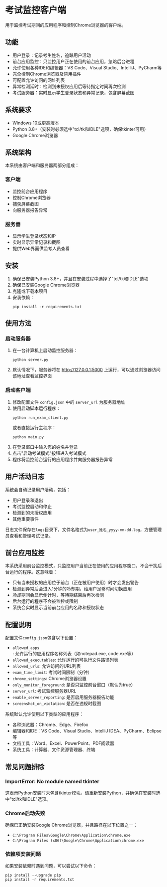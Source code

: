 # 考试监控客户端

用于监控考试期间的应用程序和控制Chrome浏览器的客户端。

## 功能

- 用户登录：记录考生姓名，追踪用户活动
- 前台应用监控：只监控用户正在使用的前台应用，忽略后台进程
- 允许使用各种IDE和编辑器：VS Code、Visual Studio、IntelliJ、PyCharm等
- 完全控制Chrome浏览器及禁用插件
- 可配置允许访问的网址列表
- 异常检测延时：检测到未授权应用后等待指定时间再次检测
- 考试服务器：实时显示学生登录状态和异常记录，包含屏幕截图

## 系统要求

- Windows 10或更高版本
- Python 3.8+（安装时必须选中"tcl/tk和IDLE"选项，确保tkinter可用）
- Google Chrome浏览器

## 系统架构

本系统由客户端和服务器两部分组成：

### 客户端
- 监控前台应用程序
- 控制Chrome浏览器
- 捕获屏幕截图
- 向服务器报告异常

### 服务器
- 显示学生登录状态和IP
- 实时显示异常记录和截图
- 提供Web界面供监考人员查看

## 安装

1. 确保已安装Python 3.8+，并且在安装过程中选择了"tcl/tk和IDLE"选项
2. 确保已安装Google Chrome浏览器
3. 克隆或下载本项目
4. 安装依赖：
   ```
   pip install -r requirements.txt
   ```

## 使用方法

### 启动服务器

1. 在一台计算机上启动监控服务器：
   ```
   python server.py
   ```

2. 默认情况下，服务器将在 http://127.0.0.1:5000 上运行，可以通过浏览器访问该地址查看监控界面

### 启动客户端

1. 修改配置文件 `config.json` 中的 `server_url` 为服务器地址
2. 使用启动脚本运行程序：
   ```
   python run_exam_client.py
   ```
   或者直接运行主程序：
   ```
   python main.py
   ```
3. 在登录窗口中输入您的姓名并登录
4. 点击"启动考试模式"按钮进入考试模式
5. 程序将监控前台运行的应用程序并向服务器报告异常

## 用户活动日志

系统会自动记录用户活动，包括：

- 用户登录和退出
- 考试监控启动和停止
- 检测到的未授权应用
- 其他重要事件

日志文件保存在`logs`目录下，文件名格式为`user_姓名_yyyy-mm-dd.log`，方便管理员查看和管理考试记录。

## 前台应用监控

本系统采用前台监控模式，只监控用户当前正在使用的应用程序窗口，不会干扰后台运行的程序。这意味着：

- 只有当未授权的应用位于前台（正在被用户使用）时才会发出警告
- 检测到异常后会进入1分钟的冷却期，给用户足够时间切换应用
- 冷却期间会显示倒计时，等待期结束后再次检测
- 后台运行的程序不会被监控或限制
- 系统会实时显示当前前台应用的名称和授权状态

## 配置说明

配置文件`config.json`包含以下设置：

- `allowed_apps`: 允许运行的应用程序名称列表（如notepad.exe, code.exe等）
- `allowed_executables`: 允许运行的可执行文件路径列表
- `allowed_urls`: 允许访问的URL列表
- `exam_time_limit`: 考试时间限制（分钟）
- `chrome_settings`: Chrome浏览器设置
- `only_monitor_foreground`: 是否只监控前台窗口（默认为true）
- `server_url`: 考试监控服务器URL
- `enable_server_reporting`: 是否启用服务器报告功能
- `screenshot_on_violation`: 是否在违规时截图

系统默认允许使用以下类型的应用程序：
- 各种浏览器：Chrome、Edge、Firefox
- 编辑器和IDE：VS Code、Visual Studio、IntelliJ IDEA、PyCharm、Eclipse等
- 文档工具：Word、Excel、PowerPoint、PDF阅读器
- 系统工具：计算器、文件资源管理器、终端

## 常见问题排除

### ImportError: No module named tkinter

这表示Python安装时未包含tkinter模块。请重新安装Python，并确保在安装时选中"tcl/tk和IDLE"选项。

### Chrome启动失败

确保已正确安装Google Chrome浏览器，并且路径在以下位置之一：
- `C:\Program Files\Google\Chrome\Application\chrome.exe`
- `C:\Program Files (x86)\Google\Chrome\Application\chrome.exe`

### 依赖项安装问题

如果安装依赖时遇到问题，可以尝试以下命令：
```
pip install --upgrade pip
pip install -r requirements.txt
``` 